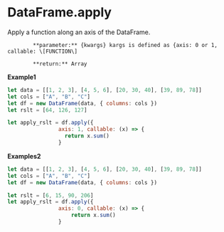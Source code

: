 # DataFrame.apply

Apply a function along an axis of the DataFrame.

            **parameter:** {kwargs} kargs is defined as {axis: 0 or 1, callable: \[FUNCTION\]

            **return:** Array

**Example1**

```javascript
let data = [[1, 2, 3], [4, 5, 6], [20, 30, 40], [39, 89, 78]]
let cols = ["A", "B", "C"]
let df = new DataFrame(data, { columns: cols })
let rslt = [64, 126, 127]

let apply_rslt = df.apply({
                axis: 1, callable: (x) => {
                  return x.sum()
                }
```

**Examples2**

```javascript
let data = [[1, 2, 3], [4, 5, 6], [20, 30, 40], [39, 89, 78]]
let cols = ["A", "B", "C"]
let df = new DataFrame(data, { columns: cols })

let rslt = [6, 15, 90, 206]
let apply_rslt = df.apply({
                axis: 0, callable: (x) => {
                    return x.sum()
                }
```

